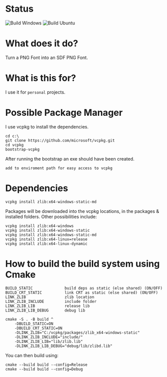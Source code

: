 # Status
![Build Windows](https://github.com/Azenris/font_maker/actions/workflows/build-windows.yml/badge.svg)
![Build Ubuntu](https://github.com/Azenris/font_maker/actions/workflows/build-ubuntu.yml/badge.svg)

# What does it do?
Turn a PNG Font into an SDF PNG Font.

# What is this for?
I use it for `personal` projects.

# Possible Package Manager
I use vcpkg to install the dependencies.
```
cd c:\
git clone https://github.com/microsoft/vcpkg.git
cd vcpkg
bootstrap-vcpkg
```
After running the bootstrap an exe should have been created.
```
add to enviroment path for easy access to vcpkg
```

# Dependencies
```
vcpkg install zlib:x64-windows-static-md
```
Packages will be downloaded into the vcpkg locations, in the packages & installed folders. Other possibilities include:
```
vcpkg install zlib:x64-windows
vcpkg install zlib:x64-windows-static
vcpkg install zlib:x64-windows-static-md
vcpkg install zlib:x64-linux=release
vcpkg install zlib:x64-linux-dynamic
```

# How to build the build system using Cmake
```
BUILD_STATIC              build deps as static (else shared) (ON/OFF)
BUILD_CRT_STATIC          link CRT as static (else shared) (ON/OFF)
LINK_ZLIB                 zlib location
LINK_ZLIB_INCLUDE         include folder
LINK_ZLIB_LIB             release lib
LINK_ZLIB_LIB_DEBUG       debug lib
```
```
cmake -S . -B build ^
    -DBUILD_STATIC=ON
    -DBUILD_CRT_STATIC=ON
    -DLINK_ZLIB="C:/vcpkg/packages/zlib_x64-windows-static"
    -DLINK_ZLIB_INCLUDE="include/"
    -DLINK_ZLIB_LIB="lib/zlib.lib"
    -DLINK_ZLIB_LIB_DEBUG="debug/lib/zlibd.lib"
```
You can then build using:
```
cmake --build build --config=Release
cmake --build build --config=Debug
```